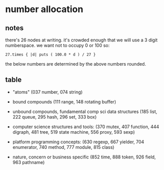 # number allocation

## notes

there's 26 nodes at writing. it's crowded enough that we will use a 3 digit
numberspace. we want not to occupy 0 or 100 so:

    27.times { |d| puts ( 100.0 * d ) / 27 }

the below numbers are determined by the above numbers rounded.




## table

  - "atoms" (037 number, 074 string)

  - bound compounds (111 range, 148 rotating buffer)

  - unbound compounds, fundamental comp sci data structures (185 list, 222 queue, 295 hash, 296 set, 333 box)

  - computer science structures and tools: (370 mutex, 407 function, 444 digraph, 481 tree, 519 state machine, 556 proxy, 593 sexp)

  - platform programming concepts: (630 regexp, 667 yielder, 704 enumerator, 740 method, 777 module, 815 class)

  - nature, concern or business specific (852 time, 888 token, 926 field, 963 pathname)
